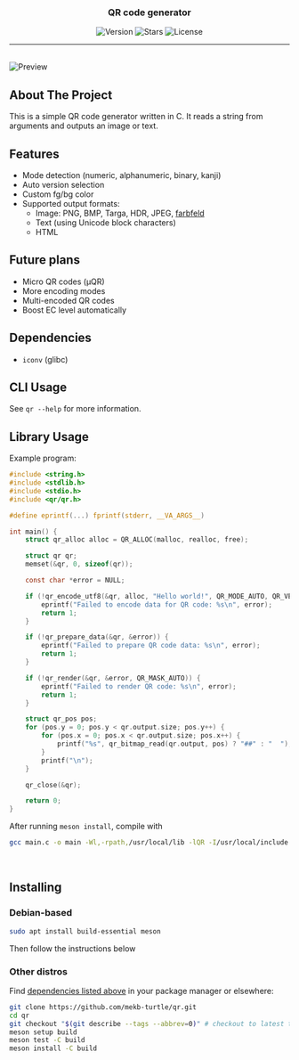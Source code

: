 <div align="center">
    <h3 align="center">QR code generator</h3>
    <img alt="Version" src="https://img.shields.io/github/v/release/mekb-turtle/qr?style=flat&logoColor=f5c2e7&labelColor=1e1e2e&color=f5c2e7" />
    <img alt="Stars" src="https://img.shields.io/github/stars/mekb-turtle/qr?style=flat&logoColor=f5c2e7&labelColor=1e1e2e&color=f5c2e7" />
    <img alt="License" src="https://img.shields.io/github/license/mekb-turtle/qr?style=flat&logoColor=f5c2e7&labelColor=1e1e2e&color=f5c2e7" />
</div>

---
<br/>

<img alt="Preview" src="assets/preview.png"/>

## About The Project
This is a simple QR code generator written in C. It reads a string from arguments and outputs an image or text.

## Features
- Mode detection (numeric, alphanumeric, binary, kanji)
- Auto version selection
- Custom fg/bg color
- Supported output formats:
  - Image: PNG, BMP, Targa, HDR, JPEG, [farbfeld](https://tools.suckless.org/farbfeld/)
  - Text (using Unicode block characters)
  - HTML

## Future plans
- Micro QR codes (μQR)
- More encoding modes
- Multi-encoded QR codes
- Boost EC level automatically

## Dependencies
- `iconv` (glibc)

## CLI Usage
See `qr --help` for more information.

## Library Usage
Example program:
```c
#include <string.h>
#include <stdlib.h>
#include <stdio.h>
#include <qr/qr.h>

#define eprintf(...) fprintf(stderr, __VA_ARGS__)

int main() {
	struct qr_alloc alloc = QR_ALLOC(malloc, realloc, free);

	struct qr qr;
	memset(&qr, 0, sizeof(qr));

	const char *error = NULL;

	if (!qr_encode_utf8(&qr, alloc, "Hello world!", QR_MODE_AUTO, QR_VERSION_AUTO, QR_ECL_MEDIUM, &error)) {
		eprintf("Failed to encode data for QR code: %s\n", error);
		return 1;
	}

	if (!qr_prepare_data(&qr, &error)) {
		eprintf("Failed to prepare QR code data: %s\n", error);
		return 1;
	}

	if (!qr_render(&qr, &error, QR_MASK_AUTO)) {
		eprintf("Failed to render QR code: %s\n", error);
		return 1;
	}

	struct qr_pos pos;
	for (pos.y = 0; pos.y < qr.output.size; pos.y++) {
		for (pos.x = 0; pos.x < qr.output.size; pos.x++) {
			printf("%s", qr_bitmap_read(qr.output, pos) ? "##" : "  ");
		}
		printf("\n");
	}

	qr_close(&qr);

	return 0;
}
```
After running `meson install`, compile with 
```sh
gcc main.c -o main -Wl,-rpath,/usr/local/lib -lQR -I/usr/local/include
```

<br />

## Installing
### Debian-based
```bash
sudo apt install build-essential meson
```
Then follow the instructions below

### Other distros
Find [dependencies listed above](#dependencies) in your package manager or elsewhere:

```bash
git clone https://github.com/mekb-turtle/qr.git
cd qr
git checkout "$(git describe --tags --abbrev=0)" # checkout to latest tag, omit for latest commit
meson setup build
meson test -C build
meson install -C build
```

